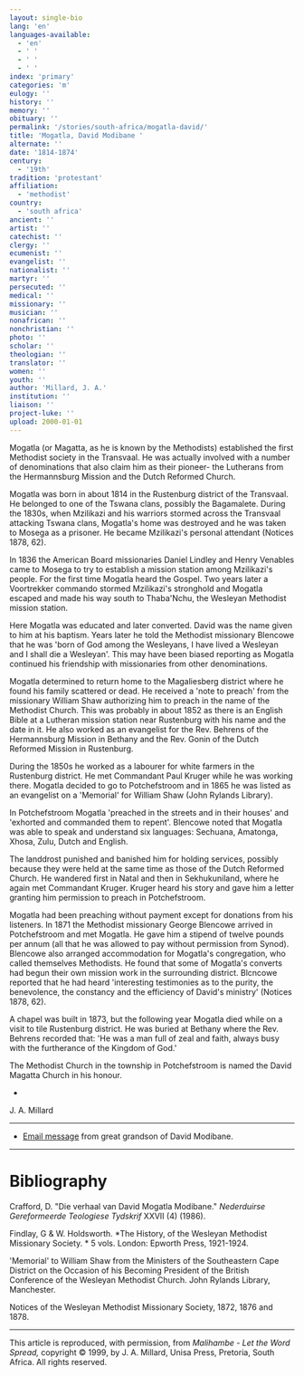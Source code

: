 ```yaml
---
layout: single-bio
lang: 'en'
languages-available:
  - 'en'
  - ' '
  - ' '
  - ' '
index: 'primary'
categories: 'm'
eulogy: ''
history: ''
memory: ''
obituary: ''
permalink: '/stories/south-africa/mogatla-david/'
title: 'Mogatla, David Modibane '
alternate: ''
date: '1814-1874'
century:
  - '19th'
tradition: 'protestant'
affiliation:
  - 'methodist'
country:
  - 'south africa'
ancient: ''
artist: ''
catechist: ''
clergy: ''
ecumenist: ''
evangelist: ''
nationalist: ''
martyr: ''
persecuted: ''
medical: ''
missionary: ''
musician: ''
nonafrican: ''
nonchristian: ''
photo: ''
scholar: ''
theologian: ''
translator: ''
women: ''
youth: ''
author: 'Millard, J. A.'
institution: ''
liaison: ''
project-luke: ''
upload: 2000-01-01
---
```



Mogatla (or Magatta, as he is known by the Methodists) established the first Methodist society in the Transvaal. He was actually involved with a number of denominations that also claim him as their pioneer- the Lutherans from the Hermannsburg Mission and the Dutch Reformed Church.

Mogatla was born in about 1814 in the Rustenburg district of the Transvaal. He belonged to one of the Tswana clans, possibly the Bagamalete. During the 1830s, when Mzilikazi and his warriors stormed across the Transvaal attacking Tswana clans, Mogatla's home was destroyed and he was taken to Mosega as a prisoner. He became Mzilikazi's personal attendant (Notices 1878, 62).

In 1836 the American Board missionaries Daniel Lindley and Henry Venables came to Mosega to try to establish a mission station among Mzilikazi's people. For the first time Mogatla heard the Gospel. Two years later a Voortrekker commando stormed  Mzilikazi's stronghold and Mogatla escaped and made his way south to Thaba'Nchu, the Wesleyan Methodist mission station.

Here Mogatla was educated and later converted. David was the name given to him at his baptism. Years later he told the Methodist missionary Blencowe that he was 'born of God among the Wesleyans, I have lived a Wesleyan and I shall die a Wesleyan'. This may have been biased reporting as Mogatla continued his friendship with missionaries from other denominations.

Mogatla determined to return home to the Magaliesberg district where he found his family scattered or dead. He received a 'note to preach' from the missionary William Shaw authorizing him to preach in the name of the Methodist Church. This was probably in about 1852 as there is an English Bible at a Lutheran mission station near Rustenburg with his name and the date in it. He also worked as an evangelist for the Rev. Behrens of the Hermannsburg Mission in Bethany and the Rev. Gonin of the Dutch Reformed Mission in Rustenburg.

During the 1850s he worked as a labourer for white farmers in the Rustenburg district. He met Commandant Paul Kruger while he was working there. Mogatla decided to go to Potchefstroom and in 1865 he was listed as an evangelist on a 'Memorial' for William Shaw (John Rylands Library).

In Potchefstroom Mogatla 'preached in the streets and in their houses' and 'exhorted and commanded them to repent'. Blencowe noted that Mogatla was able to speak and understand six languages: Sechuana, Amatonga, Xhosa, Zulu, Dutch and English.

The landdrost punished and banished him for holding services, possibly because they were held at the same time as those of the Dutch Reformed Church. He wandered first in Natal and then in Sekhukuniland, where he again met Commandant Kruger. Kruger heard his story and gave him a letter granting him permission to preach in Potchefstroom.

Mogatla had been preaching without payment except for donations from his listeners. In 1871 the Methodist missionary George Blencowe arrived in Potchefstroom and met Mogatla. He gave him a stipend of twelve pounds per annum (all that he was allowed to pay without permission from Synod). Blencowe also arranged accommodation for Mogatla's congregation, who called themselves Methodists. He found that some of Mogatla's converts had begun their own mission work in the surrounding district. Blcncowe reported that he had heard 'interesting testimonies as to the purity, the benevolence, the constancy and the efficiency of David's ministry' (Notices 1878, 62).

A chapel was built in 1873, but the following year Mogatla died while on a visit to tile Rustenburg district. He was buried at Bethany where the Rev. Behrens recorded that: 'He was a man full of zeal and faith, always busy with the furtherance of the Kingdom of God.'

The Methodist Church in the township in Potchefstroom is named the David Magatta Church in his honour.

*

J. A. Millard

---

* [Email message](mogatla-email.html) from great grandson
of David Modibane.

---

# Bibliography

Crafford, D. "Die verhaal van David Mogatla Modibane." *Nederduirse Gereformeerde Teologiese Tydskrif*  XXVII (4) (1986).

Findlay, G & W. Holdsworth.  *The History, of the Wesleyan Methodist Missionary Society. *  5 vols.  London: Epworth Press, 1921-1924.

'Memorial' to William Shaw from the Ministers of the Southeastern Cape District on the Occasion of his Becoming President of the British Conference of the Wesleyan Methodist Church.  John Rylands Library, Manchester.

Notices of the Wesleyan Methodist Missionary Society, 1872, 1876 and 1878.

---

This article is reproduced, with permission, from *Malihambe - Let the Word Spread,* copyright &copy; 1999, by J. A. Millard, Unisa Press, Pretoria, South Africa.  All rights reserved.